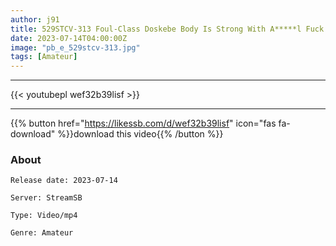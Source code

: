 ```yaml
---
author: j91
title: 529STCV-313 Foul-Class Doskebe Body Is Strong With A*****l Fuck! Big Tits X Whip Butt X Slender Spit Gokkun Treat Body As A Weapon And Punishment Sex To Bitch Gal With All-You-Can-Drink Guarantee! Forcible Irama Drinking All The Way To The Back With Teary Eyes! Let’s Go Hard! The Buttocks And Face Are Covered With Cloudiness 2 Times In A Row! ! [Gal Hame Revengers] [Ran Ran]
date: 2023-07-14T04:00:00Z
image: "pb_e_529stcv-313.jpg"
tags: [Amateur]
---
```

___

{{< youtubepl wef32b39lisf >}}
___

{{% button href="https://likessb.com/d/wef32b39lisf" icon="fas fa-download" %}}download this video{{% /button %}}
### About

`Release date: 2023-07-14`

`Server: StreamSB`

`Type: Video/mp4`

`Genre:	Amateur`